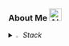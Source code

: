 ### About Me <img src="https://raw.githubusercontent.com/Tarikul-Islam-Anik/Animated-Fluent-Emojis/master/Emojis/Smilies/Alien%20Monster.png" alt="Alien" width="25" height="25" />

<i>
  <details>
    <summary>
      <img src="https://raw.githubusercontent.com/Tarikul-Islam-Anik/Microsoft-Teams-Animated-Emojis/master/Emojis/Travel%20and%20places/Star.png" alt="Star" width="2%" /> Stack
    </summary>
    <br>

![aws](https://img.shields.io/badge/Amazon_AWS-FF9900?style=for-the-badge&logo=amazonaws&logoColor=white)
![python](https://img.shields.io/badge/Python-14354C?style=for-the-badge&logo=python&logoColor=white)
![java](https://img.shields.io/badge/Java-ED8B00?style=for-the-badge&logo=openjdk&logoColor=white)
![sh](https://img.shields.io/badge/Shell_Script-121011?style=for-the-badge&logo=gnu-bash&logoColor=white)
![terraform](https://img.shields.io/badge/terraform-%235835CC.svg?style=for-the-badge&logo=terraform&logoColor=white)
![k8s](https://img.shields.io/badge/kubernetes-%23326ce5.svg?style=for-the-badge&logo=kubernetes&logoColor=white)
  </details>

</i>

<!--
**EunyoungPark327/EunyoungPark327** is a ✨ _special_ ✨ repository because its `README.md` (this file) appears on your GitHub profile.

Here are some ideas to get you started:

- 🔭 I’m currently working on ...
- 🌱 I’m currently learning ...
- 👯 I’m looking to collaborate on ...
- 🤔 I’m looking for help with ...
- 💬 Ask me about ...
- 📫 How to reach me: ...
- 😄 Pronouns: ...
- ⚡ Fun fact: ...
-->

